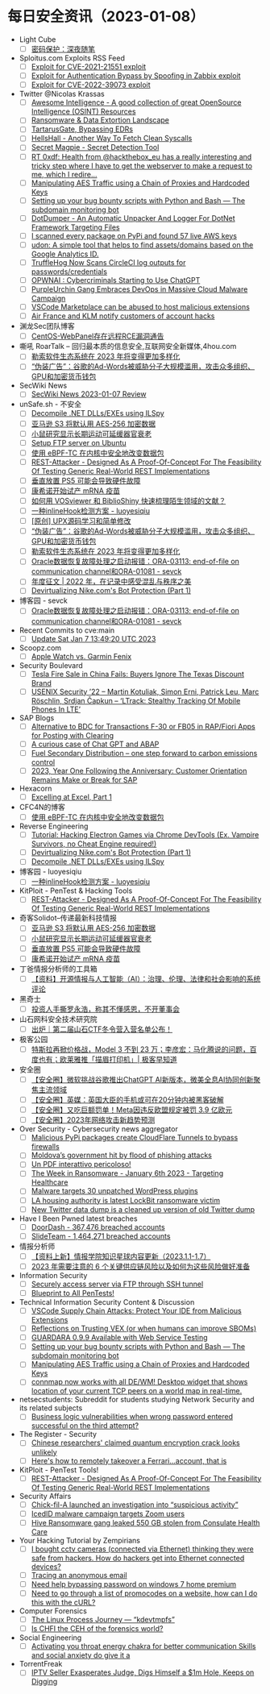 # 每日安全资讯（2023-01-08）

- Light Cube
  - [ ] [密码保护：深夜随笔](https://github.red/solitude/)
- Sploitus.com Exploits RSS Feed
  - [ ] [Exploit for CVE-2021-21551 exploit](https://sploitus.com/exploit?id=AC8D2492-71F7-558A-B3DB-92BFEE01C154&utm_source=rss&utm_medium=rss)
  - [ ] [Exploit for Authentication Bypass by Spoofing in Zabbix exploit](https://sploitus.com/exploit?id=007F0400-CE2C-5E60-9459-E910F38FF6CC&utm_source=rss&utm_medium=rss)
  - [ ] [Exploit for CVE-2022-39073 exploit](https://sploitus.com/exploit?id=891B9809-E288-534D-AD38-8132024FDB49&utm_source=rss&utm_medium=rss)
- Twitter @Nicolas Krassas
  - [ ] [Awesome Intelligence - A good collection of great OpenSource Intelligence (OSINT) Resources](https://twitter.com/Dinosn/status/1611781582586773516)
  - [ ] [Ransomware & Data Extortion Landscape](https://twitter.com/Dinosn/status/1611772293876785157)
  - [ ] [TartarusGate, Bypassing EDRs](https://twitter.com/Dinosn/status/1611771688269529094)
  - [ ] [HellsHall - Another Way To Fetch Clean Syscalls](https://twitter.com/Dinosn/status/1611771629641539585)
  - [ ] [Secret Magpie - Secret Detection Tool](https://twitter.com/Dinosn/status/1611742959845654528)
  - [ ] [RT 0xdf: Health from @hackthebox_eu has a really interesting and tricky step where I have to get the webserver to make a request to me, which I redire...](https://twitter.com/0xdf_/status/1611739256627642368)
  - [ ] [Manipulating AES Traffic using a Chain of Proxies and Hardcoded Keys](https://twitter.com/Dinosn/status/1611681014744596486)
  - [ ] [Setting up your bug bounty scripts with Python and Bash — The subdomain monitoring bot](https://twitter.com/Dinosn/status/1611680826902876161)
  - [ ] [DotDumper - An Automatic Unpacker And Logger For DotNet Framework Targeting Files](https://twitter.com/Dinosn/status/1611629355892875265)
  - [ ] [I scanned every package on PyPi and found 57 live AWS keys](https://twitter.com/Dinosn/status/1611629247008837634)
  - [ ] [udon: A simple tool that helps to find assets/domains based on the Google Analytics ID.](https://twitter.com/Dinosn/status/1611629195766923265)
  - [ ] [TruffleHog Now Scans CircleCI log outputs for passwords/credentials](https://twitter.com/Dinosn/status/1611629163299090432)
  - [ ] [OPWNAI : Cybercriminals Starting to Use ChatGPT](https://twitter.com/Dinosn/status/1611629092926881793)
  - [ ] [PurpleUrchin Gang Embraces DevOps in Massive Cloud Malware Campaign](https://twitter.com/Dinosn/status/1611628778337206272)
  - [ ] [VSCode Marketplace can be abused to host malicious extensions](https://twitter.com/Dinosn/status/1611628554847981570)
  - [ ] [Air France and KLM notify customers of account hacks](https://twitter.com/Dinosn/status/1611628516927504384)
- 渊龙Sec团队博客
  - [ ] [CentOS-WebPanel存在远程RCE漏洞通告](https://blog.aabyss.cn/post-169.html)
- 嘶吼 RoarTalk – 回归最本质的信息安全,互联网安全新媒体,4hou.com
  - [ ] [勒索软件生态系统在 2023 年将变得更加多样化](https://www.4hou.com/posts/jJDv)
  - [ ] [“伪装广告”：谷歌的Ad-Words被威胁分子大规模滥用，攻击众多组织、GPU和加密货币钱包](https://www.4hou.com/posts/JXmg)
- SecWiki News
  - [ ] [SecWiki News 2023-01-07 Review](http://www.sec-wiki.com/?2023-01-07)
- unSafe.sh - 不安全
  - [ ] [Decompile .NET DLLs/EXEs using ILSpy](https://buaq.net/go-144594.html)
  - [ ] [亚马逊 S3 将默认用 AES-256 加密数据](https://buaq.net/go-144596.html)
  - [ ] [小鼠研究显示长期运动可延缓器官衰老](https://buaq.net/go-144597.html)
  - [ ] [Setup FTP server on Ubuntu](https://buaq.net/go-144579.html)
  - [ ] [使用 eBPF-TC 在内核中安全地改变数据包](https://buaq.net/go-144577.html)
  - [ ] [REST-Attacker - Designed As A Proof-Of-Concept For The Feasibility Of Testing Generic Real-World REST Implementations](https://buaq.net/go-144574.html)
  - [ ] [垂直放置 PS5 可能会导致硬件故障](https://buaq.net/go-144585.html)
  - [ ] [康希诺开始试产 mRNA 疫苗](https://buaq.net/go-144569.html)
  - [ ] [如何用 VOSviewer 和 BiblioShiny 快速梳理陌生领域的文献？](https://buaq.net/go-144568.html)
  - [ ] [一种inlineHook检测方案 - luoyesiqiu](https://buaq.net/go-144561.html)
  - [ ] [[原创] UPX源码学习和简单修改](https://buaq.net/go-144562.html)
  - [ ] [“伪装广告”：谷歌的Ad-Words被威胁分子大规模滥用，攻击众多组织、GPU和加密货币钱包](https://buaq.net/go-144549.html)
  - [ ] [勒索软件生态系统在 2023 年将变得更加多样化](https://buaq.net/go-144548.html)
  - [ ] [Oracle数据恢复故障处理之启动报错：ORA-03113: end-of-file on communication channel和ORA-01081 - sevck](https://buaq.net/go-144550.html)
  - [ ] [年度征文 | 2022 年，在记录中感受混乱与秩序之美](https://buaq.net/go-144556.html)
  - [ ] [Devirtualizing Nike.com's Bot Protection (Part 1)](https://buaq.net/go-144546.html)
- 博客园 - sevck
  - [ ] [Oracle数据恢复故障处理之启动报错：ORA-03113: end-of-file on communication channel和ORA-01081 - sevck](https://www.cnblogs.com/sevck/p/17032422.html)
- Recent Commits to cve:main
  - [ ] [Update Sat Jan  7 13:49:20 UTC 2023](https://github.com/trickest/cve/commit/f70d5969f813a84bf10f91631597b1cda5e8ea81)
- Scoopz.com
  - [ ] [Apple Watch vs. Garmin Fenix](https://blog.scoopz.com/2023/01/07/apple-watch-vs-garmin-fenix/)
- Security Boulevard
  - [ ] [Tesla Fire Sale in China Fails: Buyers Ignore The Texas Discount Brand](https://securityboulevard.com/2023/01/tesla-fire-sale-in-china-fails-buyers-ignore-the-texas-discount-brand/)
  - [ ] [USENIX Security ’22 – Martin Kotuliak, Simon Erni, Patrick Leu, Marc Röschlin, Srdjan Čapkun – ‘LTrack: Stealthy Tracking Of Mobile Phones In LTE’](https://securityboulevard.com/2023/01/usenix-security-22-martin-kotuliak-simon-erni-patrick-leu-marc-roschlin-srdjan-capkun-ltrack-stealthy-tracking-of-mobile-phones-in-lte/)
- SAP Blogs
  - [ ] [Alternative to BDC for Transactions F-30 or FB05 in RAP/Fiori Apps for Posting with Clearing](https://blogs.sap.com/2023/01/07/alternative-to-bdc-for-transactions-f-30-or-fb05-in-rap-fiori-apps-for-posting-with-clearing/)
  - [ ] [A curious case of Chat GPT and ABAP](https://blogs.sap.com/2023/01/07/a-curious-case-of-chat-gpt-and-abap/)
  - [ ] [Fuel Secondary Distribution – one step forward to carbon emissions control](https://blogs.sap.com/2023/01/07/fuel-secondary-distribution-one-step-forward-to-carbon-emissions-control/)
  - [ ] [2023, Year One Following the Anniversary: Customer Orientation Remains Make or Break for SAP](https://blogs.sap.com/2023/01/07/2023-year-one-following-the-anniversary-customer-orientation-remains-make-or-break-for-sap/)
- Hexacorn
  - [ ] [Excelling at Excel, Part 1](https://www.hexacorn.com/blog/2023/01/07/excelling-at-excel-part-1/)
- CFC4N的博客
  - [ ] [使用 eBPF-TC 在内核中安全地改变数据包](https://www.cnxct.com/using-ebpf-tc-to-securely-mangle-packets-in-the-kernel/)
- Reverse Engineering
  - [ ] [Tutorial: Hacking Electron Games via Chrome DevTools (Ex. Vampire Survivors, no Cheat Engine required!)](https://www.reddit.com/r/ReverseEngineering/comments/1063696/tutorial_hacking_electron_games_via_chrome/)
  - [ ] [Devirtualizing Nike.com's Bot Protection (Part 1)](https://www.reddit.com/r/ReverseEngineering/comments/105bp56/devirtualizing_nikecoms_bot_protection_part_1/)
  - [ ] [Decompile .NET DLLs/EXEs using ILSpy](https://www.reddit.com/r/ReverseEngineering/comments/105ruas/decompile_net_dllsexes_using_ilspy/)
- 博客园 - luoyesiqiu
  - [ ] [一种inlineHook检测方案 - luoyesiqiu](https://www.cnblogs.com/luoyesiqiu/p/inlineHookDetect.html)
- KitPloit - PenTest & Hacking Tools
  - [ ] [REST-Attacker - Designed As A Proof-Of-Concept For The Feasibility Of Testing Generic Real-World REST Implementations](http://www.kitploit.com/2023/01/rest-attacker-designed-as-proof-of.html)
- 奇客Solidot–传递最新科技情报
  - [ ] [亚马逊 S3 将默认用 AES-256 加密数据](https://www.solidot.org/story?sid=73832)
  - [ ] [小鼠研究显示长期运动可延缓器官衰老](https://www.solidot.org/story?sid=73831)
  - [ ] [垂直放置 PS5 可能会导致硬件故障](https://www.solidot.org/story?sid=73830)
  - [ ] [康希诺开始试产 mRNA 疫苗](https://www.solidot.org/story?sid=73829)
- 丁爸情报分析师的工具箱
  - [ ] [【资料】开源情报与人工智能（AI）：治理、伦理、法律和社会影响的系统评论](https://mp.weixin.qq.com/s?__biz=MzI2MTE0NTE3Mw==&mid=2651134328&idx=1&sn=fed45f69d1896278c5c8e6affb0a439c&chksm=f1af6e42c6d8e754cafa97d637c7244b3a96f16b8268a068c3fad268b0b67d70b7394e8aa1dc&scene=58&subscene=0#rd)
- 黑奇士
  - [ ] [投资人手撕罗永浩，称其不懂感恩，不开董事会](https://mp.weixin.qq.com/s?__biz=MzI5ODYwNTE4Nw==&mid=2247487319&idx=1&sn=30d7b97df92fd3cae105b46e43648936&chksm=eca200bbdbd589adbde2266ea8c03c3c410cf8d05cf0f997a7bdc6cd7cce45b023a546fddf35&scene=58&subscene=0#rd)
- 山石网科安全技术研究院
  - [ ] [出炉｜第二届山石CTF冬令营入营名单公布！](https://mp.weixin.qq.com/s?__biz=MzUzMDUxNTE1Mw==&mid=2247499431&idx=1&sn=f2fa9b1e6ef63a17117db4520b87c9a8&chksm=fa522b19cd25a20fa66d16cae2f6707f9a3f88dd0e7d8d47c55fd89a9a39bf47fdbc0c5ea130&scene=58&subscene=0#rd)
- 极客公园
  - [ ] [特斯拉再掀价格战，Model 3 不到 23 万；李彦宏：马化腾说的问题，百度也有；欧莱雅推「描眉打印机」| 极客早知道](https://mp.weixin.qq.com/s?__biz=MTMwNDMwODQ0MQ==&mid=2652980079&idx=1&sn=2f7c7d8e318ca5981d719880a7400da9&chksm=7e543ed94923b7cf8e809f034164112f91e171f0497ba9429e917f10ba30009e69b0c830de87&scene=58&subscene=0#rd)
- 安全圈
  - [ ] [【安全圈】微软挑战谷歌推出ChatGPT AI新版本，微美全息AI协同创新聚焦主流领域](https://mp.weixin.qq.com/s?__biz=MzIzMzE4NDU1OQ==&mid=2652029510&idx=1&sn=bc8de536c9c45054c842432d95da9255&chksm=f36fee06c4186710bdf350d5fb4aa345824810256b4918098f3a30ccd202a44fe0bf41b25d9f&scene=58&subscene=0#rd)
  - [ ] [【安全圈】英媒：英国大臣的手机或可在20分钟内被黑客破解](https://mp.weixin.qq.com/s?__biz=MzIzMzE4NDU1OQ==&mid=2652029510&idx=2&sn=110c15443d7db7dd3072fcef5ded8fa6&chksm=f36fee06c4186710e8e416d8b3721f4b80218117974419104799f37c8358244f5e42815c83af&scene=58&subscene=0#rd)
  - [ ] [【安全圈】又吃巨额罚单！Meta因违反欧盟规定被罚 3.9 亿欧元](https://mp.weixin.qq.com/s?__biz=MzIzMzE4NDU1OQ==&mid=2652029510&idx=3&sn=2f26502b2f8fc853ea66a271e73d3fee&chksm=f36fee06c4186710f12b7d19a6989571233ee050b975f08f7c3b89556fdf15bb8fc0c90e7540&scene=58&subscene=0#rd)
  - [ ] [【安全圈】2023年网络攻击新趋势预测](https://mp.weixin.qq.com/s?__biz=MzIzMzE4NDU1OQ==&mid=2652029510&idx=4&sn=60a3c2b36fddb87dc9c43967c80f05bf&chksm=f36fee06c4186710a0ddbb37bf796ae32a1988dcd9ff983158a434626da9df99709b6543f9af&scene=58&subscene=0#rd)
- Over Security - Cybersecurity news aggregator
  - [ ] [Malicious PyPi packages create CloudFlare Tunnels to bypass firewalls](https://www.bleepingcomputer.com/news/security/malicious-pypi-packages-create-cloudflare-tunnels-to-bypass-firewalls/)
  - [ ] [Moldovaʼs government hit by flood of phishing attacks](https://therecord.media/moldova%ca%bcs-government-hit-by-flood-of-phishing-attacks/)
  - [ ] [Un PDF interattivo pericoloso!](https://hackerjournal.it/11103/un-pdf-interattivo/)
  - [ ] [The Week in Ransomware - January 6th 2023 - Targeting Healthcare](https://www.bleepingcomputer.com/news/security/the-week-in-ransomware-january-6th-2023-targeting-healthcare/)
  - [ ] [Malware targets 30 unpatched WordPress plugins](https://www.malwarebytes.com/blog/news/2023/01/update-your-wordpress-plugins-now-mass-backdoor-campaign-underway)
  - [ ] [LA housing authority is latest LockBit ransomware victim](https://www.malwarebytes.com/blog/news/2023/01/la-housing-authority-is-latest-lockbit-ransomware-victim)
  - [ ] [New Twitter data dump is a cleaned up version of old Twitter dump](https://www.malwarebytes.com/blog/news/2023/01/new-twitter-data-dump-is-a-cleaned-up-version-of-old-twitter-dump)
- Have I Been Pwned latest breaches
  - [ ] [DoorDash - 367,476 breached accounts](https://haveibeenpwned.com/PwnedWebsites#DoorDash)
  - [ ] [SlideTeam - 1,464,271 breached accounts](https://haveibeenpwned.com/PwnedWebsites#SlideTeam)
- 情报分析师
  - [ ] [【资料上新】情报学院知识星球内容更新（2023.1.1-1.7）](https://mp.weixin.qq.com/s?__biz=MzA3Mjc1MTkwOA==&mid=2650522323&idx=1&sn=9a1eb954e0680fe016d8c8eb31c7903e&chksm=8716ec98b061658e6b88c45534041caf60c252f569a97f390074cf5d49a79d12a2b2b65d5067&scene=58&subscene=0#rd)
  - [ ] [2023 年需要注意的 6 个关键供应链风险以及如何为这些风险做好准备](https://mp.weixin.qq.com/s?__biz=MzA3Mjc1MTkwOA==&mid=2650522323&idx=2&sn=561e763b6ed849ac6af53c694cd50428&chksm=8716ec98b061658e3f1dcea6037115f9bacd083e9ca39653787b73be13fd7fca73a62939dbe3&scene=58&subscene=0#rd)
- Information Security
  - [ ] [Securely access server via FTP through SSH tunnel](https://www.reddit.com/r/Information_Security/comments/105ygrk/securely_access_server_via_ftp_through_ssh_tunnel/)
  - [ ] [Blueprint to All PenTests!](https://www.reddit.com/r/Information_Security/comments/105dvrj/blueprint_to_all_pentests/)
- Technical Information Security Content & Discussion
  - [ ] [VSCode Supply Chain Attacks: Protect Your IDE from Malicious Extensions](https://www.reddit.com/r/netsec/comments/105xfqa/vscode_supply_chain_attacks_protect_your_ide_from/)
  - [ ] [Reflections on Trusting VEX (or when humans can improve SBOMs)](https://www.reddit.com/r/netsec/comments/105nsbp/reflections_on_trusting_vex_or_when_humans_can/)
  - [ ] [GUARDARA 0.9.9 Available with Web Service Testing](https://www.reddit.com/r/netsec/comments/1060n8h/guardara_099_available_with_web_service_testing/)
  - [ ] [Setting up your bug bounty scripts with Python and Bash — The subdomain monitoring bot](https://www.reddit.com/r/netsec/comments/105jjlt/setting_up_your_bug_bounty_scripts_with_python/)
  - [ ] [Manipulating AES Traffic using a Chain of Proxies and Hardcoded Keys](https://www.reddit.com/r/netsec/comments/105ft49/manipulating_aes_traffic_using_a_chain_of_proxies/)
  - [ ] [connmap now works with all DE/WM! Desktop widget that shows location of your current TCP peers on a world map in real-time.](https://www.reddit.com/r/netsec/comments/105q5pl/connmap_now_works_with_all_dewm_desktop_widget/)
- netsecstudents: Subreddit for students studying Network Security and its related subjects
  - [ ] [Business logic vulnerabilities when wrong password entered successful on the third attempt?](https://www.reddit.com/r/netsecstudents/comments/105gi8z/business_logic_vulnerabilities_when_wrong/)
- The Register - Security
  - [ ] [Chinese researchers' claimed quantum encryption crack looks unlikely](https://go.theregister.com/feed/www.theregister.com/2023/01/07/chinese_researchers_claimed_quantum_encryption/)
  - [ ] [Here's how to remotely takeover a Ferrari...account, that is](https://go.theregister.com/feed/www.theregister.com/2023/01/07/car_hacking_ferrari_account/)
- KitPloit - PenTest Tools!
  - [ ] [REST-Attacker - Designed As A Proof-Of-Concept For The Feasibility Of Testing Generic Real-World REST Implementations](http://www.kitploit.com/2023/01/rest-attacker-designed-as-proof-of.html)
- Security Affairs
  - [ ] [Chick-fil-A launched an investigation into “suspicious activity”](https://securityaffairs.com/140476/hacking/chick-fil-a-investigates-suspicious-activity.html)
  - [ ] [IcedID malware campaign targets Zoom users](https://securityaffairs.com/140465/malware/icedid-targets-zoom-users.html)
  - [ ] [Hive Ransomware gang leaked 550 GB stolen from Consulate Health Care](https://securityaffairs.com/140452/cyber-crime/consulate-health-care-hive-ransomware.html)
- Your Hacking Tutorial by Zempirians
  - [ ] [I bought cctv cameras (connected via Ethernet) thinking they were safe from hackers. How do hackers get into Ethernet connected devices?](https://www.reddit.com/r/HowToHack/comments/105yi5c/i_bought_cctv_cameras_connected_via_ethernet/)
  - [ ] [Tracing an anonymous email](https://www.reddit.com/r/HowToHack/comments/105soq9/tracing_an_anonymous_email/)
  - [ ] [Need help bypassing password on windows 7 home premium](https://www.reddit.com/r/HowToHack/comments/105qs17/need_help_bypassing_password_on_windows_7_home/)
  - [ ] [Need to go through a list of promocodes on a website, how can I do this with the cURL?](https://www.reddit.com/r/HowToHack/comments/105b5pk/need_to_go_through_a_list_of_promocodes_on_a/)
- Computer Forensics
  - [ ] [The Linux Process Journey — “kdevtmpfs”](https://www.reddit.com/r/computerforensics/comments/105ipg5/the_linux_process_journey_kdevtmpfs/)
  - [ ] [Is CHFI the CEH of the forensics world?](https://www.reddit.com/r/computerforensics/comments/105qqva/is_chfi_the_ceh_of_the_forensics_world/)
- Social Engineering
  - [ ] [Activating you throat energy chakra for better communication Skills and social anxiety do give it a](https://www.reddit.com/r/SocialEngineering/comments/105oxh0/activating_you_throat_energy_chakra_for_better/)
- TorrentFreak
  - [ ] [IPTV Seller Exasperates Judge, Digs Himself a $1m Hole, Keeps on Digging](https://torrentfreak.com/iptv-seller-exasperates-judge-digs-himself-a-1m-hole-keeps-on-digging-230107/)
